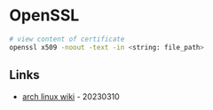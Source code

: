 # OpenSSL

```bash
# view content of certificate
openssl x509 -noout -text -in <string: file_path>
```

## Links

* [arch linux wiki](https://wiki.archlinux.org/title/OpenSSL) - 20230310

